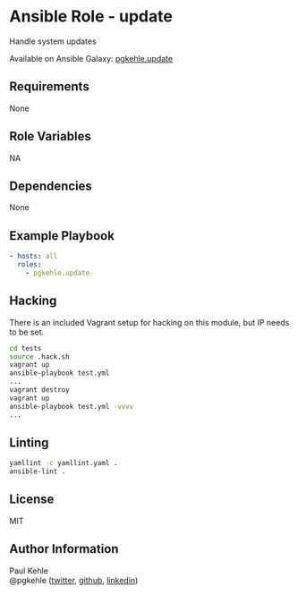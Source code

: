# Ansible Role - update

Handle system updates

Available on Ansible Galaxy: [pgkehle.update](https://galaxy.ansible.com/pgkehle/update)

## Requirements

None

## Role Variables

NA

## Dependencies

None

## Example Playbook

```yml
- hosts: all
  roles:
    - pgkehle.update
```

## Hacking

There is an included Vagrant setup for hacking on this module, but IP needs to be set.

```bash
cd tests
source .hack.sh
vagrant up
ansible-playbook test.yml
...
vagrant destroy
vagrant up
ansible-playbook test.yml -vvvv
...
```

## Linting

```bash
yamllint -c yamllint.yaml .
ansible-lint .
```

## License

MIT

## Author Information

Paul Kehle  
@pgkehle ([twitter](https://twitter.com/pgkehle), [github](https://github.com/pgkehle), [linkedin](https://www.linkedin.com/in/pgkehle))

